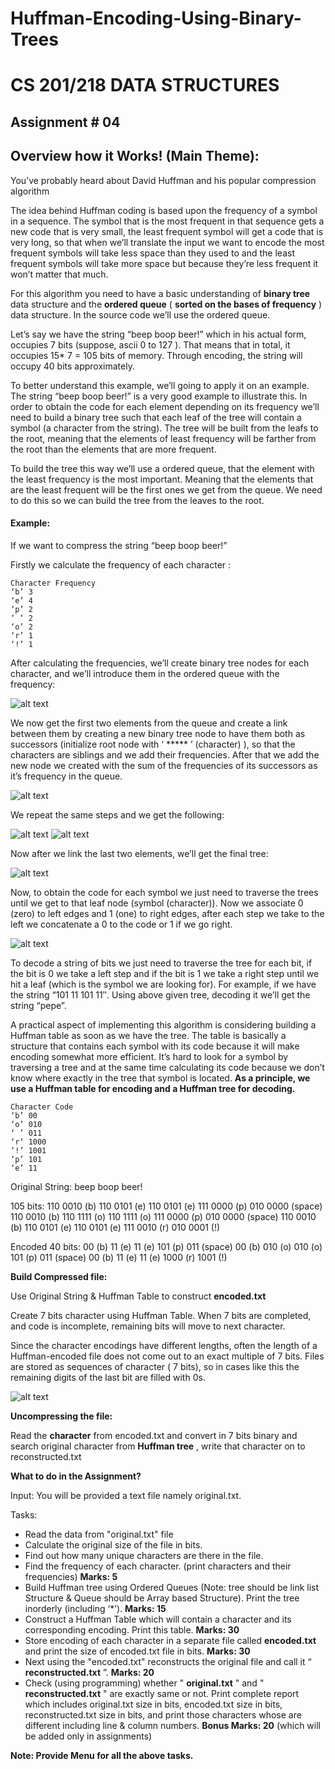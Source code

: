# Huffman-Encoding-Using-Binary-Trees

# CS 201/218 DATA STRUCTURES

## Assignment # 04

## Overview how it Works! (Main Theme):

You’ve probably heard about David Huffman and his popular compression algorithm

The idea behind Huffman coding is based upon the frequency of a symbol in a sequence. The symbol
that is the most frequent in that sequence gets a new code that is very small, the least frequent symbol
will get a code that is very long, so that when we’ll translate the input we want to encode the most
frequent symbols will take less space than they used to and the least frequent symbols will take more
space but because they’re less frequent it won’t matter that much.


For this algorithm you need to have a basic understanding of **binary tree** data structure and the **ordered
queue** ( **sorted on the bases of frequency** ) data structure. In the source code we’ll use the ordered
queue.

Let’s say we have the string “beep boop beer!” which in his actual form, occupies 7 bits (suppose, ascii 0
to 127 ). That means that in total, it occupies 15* 7 = 105 bits of memory. Through encoding, the string
will occupy 40 bits approximately.

To better understand this example, we’ll going to apply it on an example. The string “beep boop beer!”
is a very good example to illustrate this. In order to obtain the code for each element depending on its
frequency we’ll need to build a binary tree such that each leaf of the tree will contain a symbol (a
character from the string). The tree will be built from the leafs to the root, meaning that the elements of
least frequency will be farther from the root than the elements that are more frequent.

To build the tree this way we’ll use a ordered queue, that the element with the least frequency is the
most important. Meaning that the elements that are the least frequent will be the first ones we get from
the queue. We need to do this so we can build the tree from the leaves to the root.

#### Example:

If we want to compress the string “beep boop beer!”

Firstly we calculate the frequency of each character :

```
Character Frequency
‘b’ 3
‘e’ 4
‘p’ 2
‘ ‘ 2
‘o’ 2
‘r’ 1
‘!’ 1
```
After calculating the frequencies, we’ll create binary tree nodes for each character, and we’ll introduce
them in the ordered queue with the frequency:

![alt text](https://github.com/HxnDev/Huffman-Encoding-Using-Binary-Trees/blob/main/p1.png?raw=true)

We now get the first two elements from the queue and create a link between them by creating a new
binary tree node to have them both as successors (initialize root node with ‘ ***** ’ (character) ), so that the
characters are siblings and we add their frequencies. After that we add the new node we created with
the sum of the frequencies of its successors as it’s frequency in the queue.

![alt text](https://github.com/HxnDev/Huffman-Encoding-Using-Binary-Trees/blob/main/p2.png?raw=true)


We repeat the same steps and we get the following:

![alt text](https://github.com/HxnDev/Huffman-Encoding-Using-Binary-Trees/blob/main/p3.png?raw=true)
![alt text](https://github.com/HxnDev/Huffman-Encoding-Using-Binary-Trees/blob/main/p4.png?raw=true)



Now after we link the last two elements, we’ll get the final tree:

![alt text](https://github.com/HxnDev/Huffman-Encoding-Using-Binary-Trees/blob/main/p5.png?raw=true)



Now, to obtain the code for each symbol we just need to traverse the trees until we get to that leaf
node (symbol (character)). Now we associate 0 (zero) to left edges and 1 (one) to right edges, after each
step we take to the left we concatenate a 0 to the code or 1 if we go right.

![alt text](https://github.com/HxnDev/Huffman-Encoding-Using-Binary-Trees/blob/main/p6.png?raw=true)


To decode a string of bits we just need to traverse the tree for each bit, if the bit is 0 we take a left step
and if the bit is 1 we take a right step until we hit a leaf (which is the symbol we are looking for). For
example, if we have the string “101 11 101 11′′. Using above given tree, decoding it we’ll get the string
“pepe”.

A practical aspect of implementing this algorithm is considering building a Huffman table as soon as we
have the tree. The table is basically a structure that contains each symbol with its code because it will
make encoding somewhat more efficient. It’s hard to look for a symbol by traversing a tree and at the
same time calculating its code because we don’t know where exactly in the tree that symbol is located.
**As a principle, we use a Huffman table for encoding and a Huffman tree for decoding.**

```
Character Code
‘b’ 00
‘o’ 010
‘ ’ 011
‘r‘ 1000
‘!’ 1001
‘p’ 101
‘e’ 11
```

Original String: beep boop beer!

105 bits: 110 0010 (b) 110 0101 (e) 110 0101 (e) 111 0000 (p) 010 0000 (space) 110 0010 (b) 110 1111
(o) 110 1111 (o) 111 0000 (p) 010 0000 (space) 110 0010 (b) 110 0101 (e) 110 0101 (e) 111 0010 (r) 010
0001 (!)

Encoded 40 bits: 00 (b) 11 (e) 11 (e) 101 (p) 011 (space) 00 (b) 010 (o) 010 (o) 101 (p) 011 (space) 00 (b)
11 (e) 11 (e) 1000 (r) 1001 (!)

**Build Compressed file:**

Use Original String & Huffman Table to construct **encoded.txt**

Create 7 bits character using Huffman Table. When 7 bits are completed, and code is incomplete,
remaining bits will move to next character.

Since the character encodings have different lengths, often the length of a Huffman-encoded file does
not come out to an exact multiple of 7 bits. Files are stored as sequences of character ( 7 bits), so in cases
like this the remaining digits of the last bit are filled with 0s.

![alt text](https://github.com/HxnDev/Huffman-Encoding-Using-Binary-Trees/blob/main/p7.png?raw=true)


**Uncompressing the file:**

Read the **character** from encoded.txt and convert in 7 bits binary and search original character from
**Huffman tree** , write that character on to reconstructed.txt

**What to do in the Assignment?**

Input: You will be provided a text file namely original.txt.

Tasks:

- Read the data from "original.txt" file
- Calculate the original size of the file in bits.
- Find out how many unique characters are there in the file.
- Find the frequency of each character. (print characters and their frequencies) **Marks: 5**
- Build Huffman tree using Ordered Queues (Note: tree should be link list Structure & Queue
    should be Array based Structure). Print the tree inorderly (including ‘*’). **Marks: 15**
- Construct a Huffman Table which will contain a character and its corresponding encoding. Print
    this table. **Marks: 30**
- Store encoding of each character in a separate file called **encoded.txt** and print the size of
    encoded.txt file in bits. **Marks: 30**
- Next using the "encoded.txt" reconstructs the original file and call it “ **reconstructed.txt** ”.
    **Marks: 20**
- Check (using programming) whether " **original.txt** " and " **reconstructed.txt** " are exactly same or
    not. Print complete report which includes original.txt size in bits, encoded.txt size in bits,
    reconstructed.txt size in bits, and print those characters whose are different including line &
    column numbers. **Bonus Marks: 20** (which will be added only in assignments)

**Note: Provide Menu for all the above tasks.**


